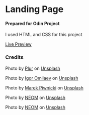 # Landing Page

#### Prepared for Odin Project 

I used HTML and CSS for this project

[Live Preview](https://burak-kilic.github.io/landing-page/)

### Credits

  Photo by <a href="https://unsplash.com/@plurfiles?utm_content=creditCopyText&utm_medium=referral&utm_source=unsplash">Plur</a> on <a href="https://unsplash.com/photos/a-boy-is-floating-in-a-yellow-pool-xS141Lth-2s?utm_content=creditCopyText&utm_medium=referral&utm_source=unsplash">Unsplash</a>
  
  Photo by <a href="https://unsplash.com/@omilaev?utm_content=creditCopyText&utm_medium=referral&utm_source=unsplash">Igor Omilaev</a> on <a href="https://unsplash.com/photos/a-stack-of-money-sitting-on-top-of-a-table-M7iMdnG4R_g?utm_content=creditCopyText&utm_medium=referral&utm_source=unsplash">Unsplash</a>
  
  Photo by <a href="https://unsplash.com/@marekpiwnicki?utm_content=creditCopyText&utm_medium=referral&utm_source=unsplash">Marek Piwnicki</a> on <a href="https://unsplash.com/photos/the-silhouette-of-a-mountain-range-at-sunset-Nhkc6X3XVcI?utm_content=creditCopyText&utm_medium=referral&utm_source=unsplash">Unsplash</a>
  
  Photo by <a href="https://unsplash.com/@neom?utm_content=creditCopyText&utm_medium=referral&utm_source=unsplash">NEOM</a> on <a href="https://unsplash.com/photos/a-man-standing-in-the-middle-of-a-desert-at-night-SUIMrEKVOXc?utm_content=creditCopyText&utm_medium=referral&utm_source=unsplash">Unsplash</a>
  
  Photo by <a href="https://unsplash.com/@neom?utm_content=creditCopyText&utm_medium=referral&utm_source=unsplash">NEOM</a> on <a href="https://unsplash.com/photos/a-man-standing-in-the-middle-of-a-desert-at-night-SUIMrEKVOXc?utm_content=creditCopyText&utm_medium=referral&utm_source=unsplash">Unsplash</a>
  